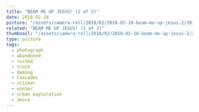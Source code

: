 ```yaml
---
title: "BEAM ME UP JESUS! (2 of 2)"
date: 2018-02-18
picture: "/assets/camera-roll/2018/02/2018-02-18-beam-me-up-jesus-2/20180218_181401189_iOS.jpg"
related: "BEAM ME UP JESUS! (1 of 2)"
thumbnail: "/assets/camera-roll/2018/02/2018-02-18-beam-me-up-jesus-2/20180218_181401189_iOS-thumbnail.jpg"
type: picture
tags:
  - photograph
  - abandoned
  - rusted
  - truck
  - Deming
  - Cascades
  - sticker
  - winter
  - urban exploration
  - Jesus
---
```

